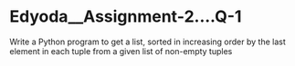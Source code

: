 # Edyoda__Assignment-2....Q-1
Write a Python program to get a list, sorted in increasing order by the last element in each tuple from a given list of non-empty tuples
